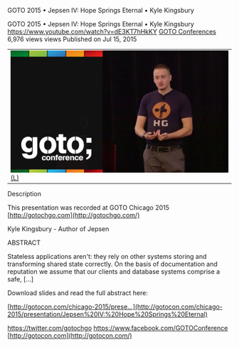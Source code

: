 GOTO 2015 • Jepsen IV: Hope Springs Eternal • Kyle Kingsbury

GOTO 2015 • Jepsen IV: Hope Springs Eternal • Kyle Kingsbury
https://www.youtube.com/watch?v=dE3KT7hHkKY
[GOTO Conferences](https://www.youtube.com/channel/UCs_tLP3AiwYKwdUHpltJPuA)
6,976 views views
Published on Jul 15, 2015

|     |
| --- |
| ![maxresdefault.jpg](../_resources/974e32fbcf2eb3a61d3e722a3392921b.jpg)[(L)](https://www.youtube.com/watch?v=dE3KT7hHkKY) |

Description

This presentation was recorded at GOTO Chicago 2015
[http://gotochgo.com](http://gotochgo.com/)

Kyle Kingsbury - Author of Jepsen

ABSTRACT

Stateless applications aren't: they rely on other systems storing and transforming shared state correctly. On the basis of documentation and reputation we assume that our clients and database systems comprise a safe, [...]

Download slides and read the full abstract here:

[http://gotocon.com/chicago-2015/prese...](http://gotocon.com/chicago-2015/presentation/Jepsen%20IV:%20Hope%20Springs%20Eternal)

https://twitter.com/gotochgo
https://www.facebook.com/GOTOConference
[http://gotocon.com](http://gotocon.com/)